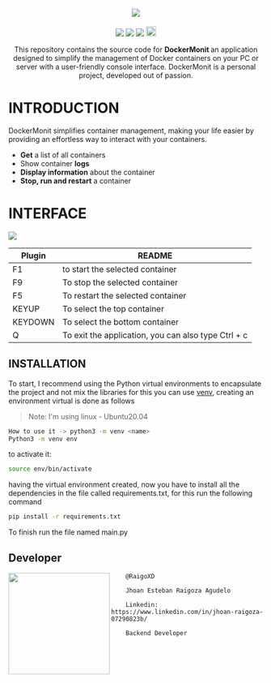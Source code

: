 <h1 align="center">
  <a href="https://www.linkedin.com/in/jhoan-raigoza-07290823b/">
    <img src="https://user-images.githubusercontent.com/66691963/227385489-822f1dfa-1c30-4d12-8535-4f7bf237a3e2.png">
  </a>
</h1>
<p align="center">
<a target="_blank" href="https://www.python.org/"><img src="https://badgen.net/badge/python/3.10"/></a> 
<a target="_blank" href="https://pypi.org/project/rich/"><img src="https://badgen.net/badge/Rich/13.3.2/green" /></a>
<a href="https://docker-py.readthedocs.io/en/stable/"><img src="https://badgen.net/badge/Dockers_SDK/6.0.1"/></a>
<a target="_blank" href="https://www.linkedin.com/in/jhoan-raigoza-07290823b/"><img height="20" src="https://img.shields.io/badge/LinkedIn-0077B5?style=for-the-badge&logo=linkedin&logoColor=white" /></a>
</p>

<p align="center">
  This repository contains the source code for <strong> DockerMonit </strong>
  an application designed to simplify the management of Docker containers on your PC or server with a user-friendly console interface. DockerMonit is a personal project, developed out of passion. 
</p>

# INTRODUCTION

DockerMonit simplifies container management, making your life easier by providing an effortless way to interact with your containers. 

* **Get** a list of all containers
* Show container **logs**
* **Display information** about the container
* **Stop, run and restart** a container

# INTERFACE

<img aling="center" src="https://user-images.githubusercontent.com/66691963/227390858-7e55c9d4-7e0f-46af-bc08-a5ccaabca084.png">

| Plugin | README |
| ------ | ------ |
| F1 | to start the selected container |
| F9 | To stop the selected container |
| F5 | To restart the selected container |
| KEYUP | To select the top container |
| KEYDOWN | To select the bottom container |
| Q | To exit the application, you can also type Ctrl + c |

## INSTALLATION

To start, I recommend using the Python virtual environments to encapsulate the project and not mix the libraries for this you can use [venv](https://docs.python.org/es/3.8/library/venv.html), creating an environment virtual is done as follows
> Note: I'm using linux - Ubuntu20.04

```sh
How to use it -> python3 -m venv <name>
Python3 -m venv env    
```
to activate it:
```sh
source env/bin/activate    
```
having the virtual environment created, now you have to install all the dependencies in the file called requirements.txt, for this run the following command
```sh
pip install -r requirements.txt   
```

To finish run the file named main.py
## Developer

<p>
    <img align="left" width="200" height="200" src="https://avatars.githubusercontent.com/u/66691963?v=4">
    <P>
        
        @RaigoXD
        
        Jhoan Esteban Raigoza Agudelo
        
        Linkedin: https://www.linkedin.com/in/jhoan-raigoza-07290823b/
        
        Backend Developer
